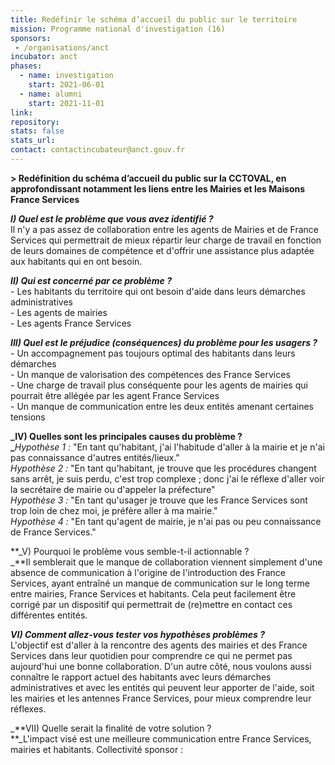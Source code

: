 ```yaml
---
title: Redéfinir le schéma d’accueil du public sur le territoire
mission: Programme national d'investigation (16)
sponsors:
 - /organisations/anct
incubator: anct
phases:
  - name: investigation
    start: 2021-06-01
  - name: alumni
    start: 2021-11-01
link: 
repository: 
stats: false
stats_url: 
contact: contactincubateur@anct.gouv.fr
---
```

**\> Redéfinition du schéma d’accueil du public sur la CCTOVAL, en approfondissant notamment les liens entre les Mairies et les Maisons France Services**

_**I) Quel est le problème que vous avez identifié ?**_  
Il n'y a pas assez de collaboration entre les agents de Mairies et de France Services qui permettrait de mieux répartir leur charge de travail en fonction de leurs domaines de compétence et d'offrir une assistance plus adaptée aux habitants qui en ont besoin.

**_II) Qui est concerné par ce problème ?_**  
\- Les habitants du territoire qui ont besoin d'aide dans leurs démarches administratives  
\- Les agents de mairies   
\- Les agents France Services

**_III) Quel est le préjudice (conséquences) du problème pour les usagers ?_**  
\- Un accompagnement pas toujours optimal des habitants dans leurs démarches  
\- Un manque de valorisation des compétences des France Services  
\- Une charge de travail plus conséquente pour les agents de mairies qui pourrait être allégée par les agent France Services  
\- Un manque de communication entre les deux entités amenant certaines tensions

**_IV) Quelles sont les principales causes du problème ?  
_**_Hypothèse 1 :_ "En tant qu'habitant, j'ai l'habitude d'aller à la mairie et je n'ai pas connaissance d'autres entités/lieux."  
_Hypothèse 2 :_ "En tant qu'habitant, je trouve que les procédures changent sans arrêt, je suis perdu, c'est trop complexe ; donc j'ai le réflexe d'aller voir la secrétaire de mairie ou d'appeler la préfecture"  
_Hypothèse 3 :_ "En tant qu'usager je trouve que les France Services sont trop loin de chez moi, je préfère aller à ma mairie."  
_Hypothèse 4 :_ "En tant qu'agent de mairie, je n'ai pas ou peu connaissance de France Services."

**_V) Pourquoi le problème vous semble-t-il actionnable ?  
_**Il semblerait que le manque de collaboration viennent simplement d'une absence de communication à l'origine de l'introduction des France Services, ayant entraîné un manque de communication sur le long terme entre mairies, France Services et habitants. Cela peut facilement être corrigé par un dispositif qui permettrait de (re)mettre en contact ces différentes entités.

_**VI) Comment allez-vous tester vos hypothèses problèmes ?**_  
L'objectif est d'aller à la rencontre des agents des mairies et des France Services dans leur quotidien pour comprendre ce qui ne permet pas aujourd'hui une bonne collaboration. D'un autre côté, nous voulons aussi connaître le rapport actuel des habitants avec leurs démarches administratives et avec les entités qui peuvent leur apporter de l'aide, soit les mairies et les antennes France Services, pour mieux comprendre leur réflexes.

_**VII) Quelle serait la finalité de votre solution ?  
**_L'impact visé est une meilleure communication entre France Services, mairies et habitants.
Collectivité sponsor : 

